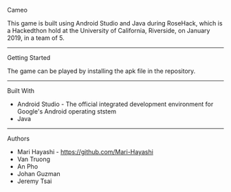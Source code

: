 Cameo

This game is built using Android Studio and Java during RoseHack, which is a Hackedthon hold at the University of California, Riverside, on January 2019, in a team of 5.

---------------------------------------
Getting Started

The game can be played  by installing the apk file in the repository.

---------------------------------------
Built With

- Android Studio - The official integrated development environment for Google's Android operating ststem
- Java

---------------------------------------
Authors

- Mari Hayashi - https://github.com/Mari-Hayashi
- Van Truong
- An Pho
- Johan Guzman
- Jeremy Tsai
